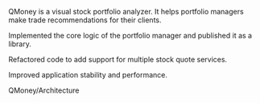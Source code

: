 QMoney is a visual stock portfolio analyzer. It helps portfolio managers make trade recommendations for their clients.

Implemented the core logic of the portfolio manager and published it as a library.

Refactored code to add support for multiple stock quote services.

Improved application stability and performance.

QMoney/Architecture

